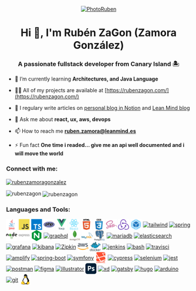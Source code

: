 <p align="center">
  <a href="https://rubenzagon.me/">
    <img alt="PhotoRuben" src="https://s6.gifyu.com/images/gif-avatar.gif" width="100" />
  </a>
</p>

<h1 align="center">Hi 👋, I'm Rubén ZaGon (Zamora González)</h1>
<h3 align="center">A passionate fullstack developer from Canary Island 🏝</h3>

<!-- 
<p align="left"> <img src="https://komarev.com/ghpvc/?username=rubenzagon&label=Profile%20views&color=0e75b6&style=flat" alt="rubenzagon" /> </p> 
-->

<!--
<p align="left"> <a href="https://github.com/ryo-ma/github-profile-trophy"><img src="https://github-profile-trophy.vercel.app/?username=rubenzagon" alt="rubenzagon" /></a> </p> 
-->

- 🌱 I’m currently learning **Architectures, and Java Language**

- 👨‍💻 All of my projects are available at [https://rubenzagon.com/](https://rubenzagon.com/)

- 📝 I regulary write articles on [personal blog in Notion](https://www.notion.so/Blog-Rub-n-Zagon-a549d45166f44f42a19e80295cbaf41f) and [Lean Mind blog](https://leanmind.es/es/blog/)

- 💬 Ask me about **react, ux, aws, devops**

- 📫 How to reach me **[ruben.zamora@leanmind.es](mailto:ruben.zamora@leanmind.es?subject=Mensaje%20desde%20Github&body=Hola%20Ruben)**

- ⚡ Fun fact **One time i readed... give me an api well documented and i will move the world**

<h3 align="left">Connect with me:</h3>
<p align="left">
<a href="https://linkedin.com/in/rubenzamoragonzalez" target="blank"><img align="center" src="https://cdn.worldvectorlogo.com/logos/linkedin-icon-2.svg" alt="rubenzamoragonzalez" height="30" width="40" /></a>
</p>

<p><img align="left" src="https://github-readme-stats.vercel.app/api/top-langs?username=rubenzagon&show_icons=true&locale=en&layout=compact" alt="rubenzagon" /></p>

<p>&nbsp;<img align="center" src="https://github-readme-stats.vercel.app/api?username=rubenzagon&show_icons=true&locale=en" alt="rubenzagon" /></p>

<h3 align="left">Languages and Tools:</h3>

<a href="https://www.java.com" target="blank"> <img align="center" src="https://raw.githubusercontent.com/devicons/devicon/master/icons/java/java-original-wordmark.svg" alt="java" height="30"/></a>
<a href="https://developer.mozilla.org/en-US/docs/Web/JavaScript" target="blank"> <img align="center" src="https://raw.githubusercontent.com/devicons/devicon/master/icons/javascript/javascript-original.svg" alt="javascript" height="30"/></a>
<a href="https://www.typescriptlang.org/" target="blank"> <img align="center" src="https://raw.githubusercontent.com/devicons/devicon/master/icons/typescript/typescript-original.svg" alt="typescript" height="30"/></a>
<a href="https://www.php.net" target="blank"> <img align="center" src="https://raw.githubusercontent.com/devicons/devicon/master/icons/php/php-original.svg" alt="php" height="30"/></a>
<a href="https://vuejs.org/" target="blank"> <img align="center" src="https://raw.githubusercontent.com/devicons/devicon/master/icons/vuejs/vuejs-original-wordmark.svg" alt="vuejs" height="30"/></a>
 <a href="https://reactjs.org/" target="blank"> <img align="center" src="https://raw.githubusercontent.com/devicons/devicon/master/icons/react/react-original-wordmark.svg" alt="react" height="30"/></a>
 <a href="https://www.w3.org/html/" target="blank"> <img align="center" src="https://raw.githubusercontent.com/devicons/devicon/master/icons/html5/html5-original-wordmark.svg" alt="html5" height="30"/></a>
 <a href="https://www.w3schools.com/css/" target="blank"> <img align="center" src="https://raw.githubusercontent.com/devicons/devicon/master/icons/css3/css3-original-wordmark.svg" alt="css3" height="30"/></a>
 <a href="https://sass-lang.com" target="blank"> <img align="center" src="https://raw.githubusercontent.com/devicons/devicon/master/icons/sass/sass-original.svg" alt="sass" height="30"/></a>
 <a href="https://redux.js.org" target="blank"> <img align="center" src="https://raw.githubusercontent.com/devicons/devicon/master/icons/redux/redux-original.svg" alt="redux" height="30"/></a>
 <a href="https://webpack.js.org" target="blank"> <img align="center" src="https://raw.githubusercontent.com/devicons/devicon/master/icons/webpack/webpack-original.svg" alt="webpack" height="30"/></a>
 <a href="https://tailwindcss.com/" target="blank"> <img align="center" src="https://www.vectorlogo.zone/logos/tailwindcss/tailwindcss-icon.svg" alt="tailwind" height="30"/></a>
<a href="https://spring.io/" target="blank"> <img align="center" src="https://www.vectorlogo.zone/logos/springio/springio-icon.svg" alt="spring" height="30"/></a>
<a href="https://nodejs.org" target="blank"> <img align="center" src="https://raw.githubusercontent.com/devicons/devicon/master/icons/nodejs/nodejs-original-wordmark.svg" alt="nodejs" height="30"/></a>
<a href="https://expressjs.com" target="blank"> <img align="center" src="https://raw.githubusercontent.com/devicons/devicon/master/icons/express/express-original-wordmark.svg" alt="express" height="30"/></a>
<a href="https://www.nginx.com" target="blank"> <img align="center" src="https://raw.githubusercontent.com/devicons/devicon/master/icons/nginx/nginx-original.svg" alt="nginx" height="30"/></a>
<a href="https://graphql.org" target="blank"> <img align="center" src="https://www.vectorlogo.zone/logos/graphql/graphql-icon.svg" alt="graphql" height="30"/></a>
<a href="https://www.mongodb.com/" target="blank"> <img align="center" src="https://raw.githubusercontent.com/devicons/devicon/master/icons/mongodb/mongodb-original-wordmark.svg" alt="mongodb" height="30"/></a>
 <a href="https://www.mysql.com/" target="blank"> <img align="center" src="https://raw.githubusercontent.com/devicons/devicon/master/icons/mysql/mysql-original-wordmark.svg" alt="mysql" height="30"/></a>
 <a href="https://www.postgresql.org" target="blank"> <img align="center" src="https://raw.githubusercontent.com/devicons/devicon/master/icons/postgresql/postgresql-original-wordmark.svg" alt="postgresql" height="30"/></a>
 <a href="https://mariadb.org/" target="blank"> <img align="center" src="https://www.vectorlogo.zone/logos/mariadb/mariadb-icon.svg" alt="mariadb" height="30"/></a>
 <a href="https://www.elastic.co" target="blank"> <img align="center" src="https://www.vectorlogo.zone/logos/elastic/elastic-icon.svg" alt="elasticsearch" height="30"/></a>
<a href="https://grafana.com" target="blank"> <img align="center" src="https://www.vectorlogo.zone/logos/grafana/grafana-icon.svg" alt="grafana" height="30"/></a>
<a href="https://www.elastic.co/kibana" target="blank"> <img align="center" src="https://www.vectorlogo.zone/logos/elasticco_kibana/elasticco_kibana-icon.svg" alt="kibana" height="30"/></a>
<a href="https://zipkin.io/" target="blank"> <img align="center" src="https://zipkin.io/public/img/logo_png/zipkin_vertical_grey_gb.png" alt="Zipkin" height="30"/></a>
<a href="https://aws.amazon.com" target="blank"> <img align="center" src="https://raw.githubusercontent.com/devicons/devicon/master/icons/amazonwebservices/amazonwebservices-original-wordmark.svg" alt="aws" height="30"/></a>
<a href="https://www.docker.com/" target="blank"> <img align="center" src="https://raw.githubusercontent.com/devicons/devicon/master/icons/docker/docker-original-wordmark.svg" alt="docker" height="30"/></a>
<a href="https://www.jenkins.io" target="blank"> <img align="center" src="https://www.vectorlogo.zone/logos/jenkins/jenkins-icon.svg" alt="jenkins" height="30"/></a>
<a href="https://www.gnu.org/software/bash/" target="blank"> <img align="center" src="https://www.vectorlogo.zone/logos/gnu_bash/gnu_bash-icon.svg" alt="bash" height="30"/></a>
<a href="https://travis-ci.org" target="blank"> <img align="center" src="https://www.vectorlogo.zone/logos/travis-ci/travis-ci-icon.svg" alt="travisci" height="30"/></a>
<a href="https://aws.amazon.com/amplify/" target="blank"> <img align="center" src="https://docs.amplify.aws/assets/logo-dark.svg" alt="amplify" height="30"/></a>
<a href="https://spring.io/projects/spring-boot" target="blank"> <img align="center" src="https://miro.medium.com/max/856/1*O68LbDvD5Dcsnez73M7v4Q.png" alt="spring-boot" height="30" /></a>
<a href="https://symfony.com" target="blank"> <img align="center" src="https://symfony.com/logos/symfony_black_03.svg" alt="symfony" height="30"/></a>
<a href="https://laravel.com/" target="blank"> <img align="center" src="https://raw.githubusercontent.com/devicons/devicon/master/icons/laravel/laravel-plain-wordmark.svg" alt="laravel" height="30"/></a>
<a href="https://www.cypress.io" target="blank"> <img align="center" src="https://raw.githubusercontent.com/simple-icons/simple-icons/6e46ec1fc23b60c8fd0d2f2ff46db82e16dbd75f/icons/cypress.svg" alt="cypress" height="30"/></a>
<a href="https://www.selenium.dev" target="blank"> <img align="center" src="https://raw.githubusercontent.com/detain/svg-logos/780f25886640cef088af994181646db2f6b1a3f8/svg/selenium-logo.svg" alt="selenium" height="30"/></a>
<a href="https://jestjs.io" target="blank"> <img align="center" src="https://www.vectorlogo.zone/logos/jestjsio/jestjsio-icon.svg" alt="jest" height="30"/></a>
<a href="https://postman.com" target="blank"> <img align="center" src="https://www.vectorlogo.zone/logos/getpostman/getpostman-icon.svg" alt="postman" height="30"/></a>
<a href="https://www.figma.com/" target="blank"> <img align="center" src="https://www.vectorlogo.zone/logos/figma/figma-icon.svg" alt="figma" height="30"/></a>
<a href="https://www.adobe.com/in/products/illustrator.html" target="blank"> <img align="center" src="https://www.vectorlogo.zone/logos/adobe_illustrator/adobe_illustrator-icon.svg" alt="illustrator" height="30"/></a>
<a href="https://www.photoshop.com/en" target="blank"> <img align="center" src="https://raw.githubusercontent.com/devicons/devicon/master/icons/photoshop/photoshop-plain.svg" alt="photoshop" height="30"/></a>
<a href="https://www.adobe.com/products/xd.html" target="blank"> <img align="center" src="https://cdn.worldvectorlogo.com/logos/adobe-xd.svg" alt="xd" height="30"/></a>
<a href="https://www.gatsbyjs.com/" target="blank"> <img align="center" src="https://www.vectorlogo.zone/logos/gatsbyjs/gatsbyjs-icon.svg" alt="gatsby" height="30"/></a>
<a href="https://gohugo.io/" target="blank"> <img align="center" src="https://api.iconify.design/logos-hugo.svg" alt="hugo" height="30"/></a>
<a href="https://www.arduino.cc/" target="blank"> <img align="center" src="https://cdn.worldvectorlogo.com/logos/arduino-1.svg" alt="arduino" height="30"/></a>
<a href="https://git-scm.com/" target="blank"> <img align="center" src="https://www.vectorlogo.zone/logos/git-scm/git-scm-icon.svg" alt="git" height="30"/></a>
<a href="https://www.linux.org/" target="blank"> <img align="center" src="https://raw.githubusercontent.com/devicons/devicon/master/icons/linux/linux-original.svg" alt="linux" height="30"/></a> 

